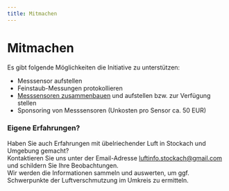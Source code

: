 ```yaml
---
title: Mitmachen
---
```


# Mitmachen

Es gibt folgende Möglichkeiten die Initiative zu unterstützen:

- Messsensor aufstellen
- Feinstaub-Messungen protokollieren
- [Messsensoren zusammenbauen](/sensor.md) und aufstellen bzw. zur Verfügung stellen
- Sponsoring von Messsensoren (Unkosten pro Sensor ca. 50 EUR)

### Eigene Erfahrungen?

Haben Sie auch Erfahrungen mit übelriechender Luft in Stockach und Umgebung gemacht?<br>
Kontaktieren Sie uns unter der Email-Adresse <a href="mailto:luftinfo.stockach&commat;gmail&period;de"> luftinfo.stockach&commat;gmail&period;com</a>
 und schildern Sie Ihre Beobachtungen. <br>
Wir werden die Informationen sammeln und auswerten, um ggf. Schwerpunkte der Luftverschmutzung im Umkreis zu ermitteln.
